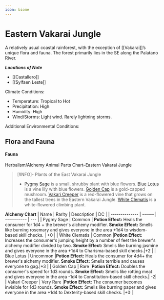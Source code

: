 ```yaml
---
icon: biome
---
```

# Eastern Vakarai Jungle
A relatively usual coastal rainforest, with the exception of [[Vakarai]]’s unique flora and fauna. The forest primarily lies in the SE along the Palatano River.

***Locations of Note***
- [[Castallero]]
- [[Sylfaen Leste]]

Climate Conditions:

-   Temperature: Tropical to Hot
-   Precipitation: High
-   Humidity: High
-   Wind/Storms: Light wind. Rarely lightning storms.

Additional Environmental Conditions:

## Flora and Fauna
#### Fauna

Herbalism/Alchemy Animal Parts Chart–Eastern Vakarai Jungle

> [!INFO]- Plants of the East Vakarai Jungle
>  - [Pygmy Sage](https://i.redd.it/0l5h2snyg1o31.jpg) is a small, shrubby plant with blue flowers.
[Blue Lotus](https://i.pinimg.com/originals/0d/d3/ff/0dd3ffe74c3eec07d1ffe74080674ec8.png) is a vine lily with blue flowers.
[Golden Cap](https://live.staticflickr.com/65535/50215485872_15579b192c_b.jpg) is a gold-capped mushroom.
[Vakari Creeper](https://i.etsystatic.com/13824529/r/il/3fe445/2959736913/il_570xN.2959736913_feyk.jpg) is a red-flowered vine that grows on the tallest trees in the Eastern Vakarai Jungle.
[White Clematis](https://imagesvc.meredithcorp.io/v3/mm/image?url=https%3A%2F%2Fstatic.onecms.io%2Fwp-content%2Fuploads%2Fsites%2F37%2F2020%2F04%2F08%2Fmadagascar-jasmine-d7505799.jpg) is a white-flowered climbing plant.

**Alchemy Chart**
| Name           | Rarity | Description | DC  |
| -------------- | ------ | ----------- | --- |
| Pygmy Sage     | Common | **Potion Effect:** Heals the consumer for 1d4 + the brewer's alchemy modifier. **Smoke Effect:** Smells like burning rosemary and gives everyone in the area +1d4 to wisdom-based skill checks. | +0 |
| White Clematis | Common       |**Potion Effect:** Increases the consumer's jumping height by a number of feet the brewer's alchemy modifier divided by two. **Smoke Effect:** Smells like burning jasmine and gives everyone in the area +1d4 to Charisma-based skill checks.|+2 |
| Blue Lotus     | Uncommon       |**Potion Effect:** Heals the consumer for 4d4+ the brewer's alchemy modifier. **Smoke Effect:** Smells terrible and causes everyone to gag.|+3 |
|  Golden Cap              | Rare       |**Potion Effect:** Doubles the consumer's speed for 1d3 rounds. **Smoke Effect:** Smells like rotting meat and gives everyone in the area -1d4 to Constitution-based skill checks.| -2|
|  Vakari Creeper    | Very Rare       |**Potion Effect:** The consumer becomes invisible for 1d3 rounds. **Smoke Effect:** Smells like burning paper and gives everyone in the area +1d4 to Dexterity-based skill checks. |+0 |
